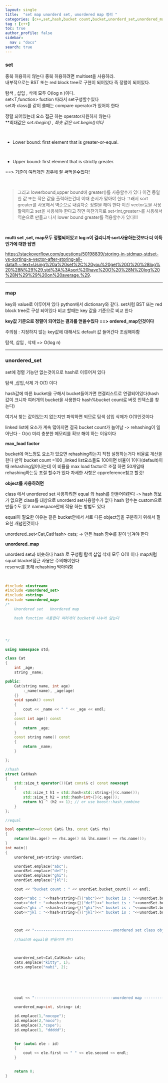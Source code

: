 ```yaml
---
layout: single
title:  "set map unorderd set, unordered map 정리 "
categories: [c++,set,hash,bucket count,bucket,unorderd_set,unordered_map, map, red block tree, BST]
tag : [c++]
toc: true
author_profile: false
sidebar:
  nav : "docs"
search: true
---
```



### set 

중복 허용하지 않는다 중복 허용하려면 multiset을 사용하라.  
내부적으로는 BST 또는 red block tree로 구현이 되어있다 즉 정렬이 되어있다.   

탐색 , 삽입 , 삭제 모두 O(log n )이다.  
set<T,function> fuction 따라서 set구성할수있다   
set과 class를 같이 쓸때는 compare operator가 있어야 한다   

정렬 되어있는데 요소 접근 하는 operator지원하지 않는다   
**최대값은 *set.rbegin() , 최솟 값은 *set.begin()이다**   

<br>



* Lower bound: first element that is greater-or-equal.   

<br>



* Upper bound: first element that is strictly greater.   



==> 기준이 여러개인 경우에 잘 써먹을수있다!      

<br>



>그리고 lowerbound,upper bound에 greater<int>()를 사용할수가 있다 이건 동일한 값 또는 작은 값을 출력하는건데 이때 순서가 맞아야 한다 그래서 
sort greater를 사용해서 역순으로 내림차순 정렬을 해야 한다 이건 vector등을 사용할때이고 set을 사용해야 한다고 하면 마찬가지로 set<int,greater<int>>를 사용해서 역순으로 만들고 나서 lower bound greater를 적용할수가 있다!!!   

<br>














**multi set ,set, map모두 정렬되어있고 log n이 걸리니까 sort사용하는것보다 더 이득인가에 대한 답변**



https://stackoverflow.com/questions/50198839/storing-in-stdmap-stdset-vs-sorting-a-vector-after-storing-all-data#:~:text=Using%20a%20set%2C%20you%20get%20O%20%28log%20%28N%29%29,std%3A%3Asort%20have%20O%20%28N%20log%20%28N%29%29%20on%20average.%29.
____________________

### map

key와 value로 이루어져 있다 python에서 dictionary와 같다. set처럼 BST 또는 red block tree로 구성 되어있다 비교 할때는 key 값을 기준으로 비교 한다    


**key값 기준으로 정렬이 되어있는 결과를 얻을수있다 ==> ordered_map인것이다**   



주의점 : 지정하지 않는 key값에 대해서도 default 값 들어간다 조심해야함   

탐색, 삽입 , 삭제 => O(log n)   


____________________

### unordered_set

set에 정렬 기능만 없는것이으로 hash로 이루어져 있다  

탐색 ,삽입,삭제 가 O(1) 이다    

hash값에 따른 bucket을 구해서 bucket들어가면 연결리스트로 연결되어있다(hash값이 크니까 여러개의 bucket을 사용한다 hash%bucket count로 버킷 인덱스를 찾는다)     

여기서 찾는 값이있는지 없는지만 파악하면 되므로 탐색 삽입 삭제가 O(1)인것이다   

linked list에 요소가 계속 많아지면 결국 bucket count가 늘어남 -> rehashing이 일어난다 - O(n) 미리 충분한 메모리를 확보 해야 하는 이유이다   

**max_load factor**  

bucket에 어느정도 요소가 있으면 rehashing하는지 직접 설정하는거다 비율로 계산을 한다 만약 bucket count =100 ,linked list요소들도 100이면 
비율이 1이다(default)이때 rehashing일어나는데 이 비율을 max load factor로 조절 하면 50개일때 rehashing하는등 조절 할수가 있다 자세한 사항은 cppreference참고 할것!     


**object를 사용하려면**  

class 에서 unordered set 사용하려면  equal 와 hash를 만들어야한다 -> hash 정보가 없으면 class를 대상으로 unorderd set사용할수가 없다
hash 함수는 custom으로 만들수도 있고 namespace안에 적용 하는 방법도 있다 

equal이 필요한 이유는 같은 bucket안에서 서로 다른 object임을 구분하기 위해서 필요한 개념인것이다 

unordered_set<Cat,CatHash> cats; -> 만든 hash 함수를 같이 넘겨야 한다 


**unordered_map**   


unorderd set과 비슷하다  hash 로 구성됨 탐색 삽입 삭제 모두 O(1) 이다  map처럼 squal blacket접근 사용은 주의해야한다   
reserve를 통해 rehashing 막아야함 


<br>




```c++
#include <iostream>
#include <unordered_set>
#include <string>
#include <unordered_map>
/*
	Unordered set   Unordered map 

	hash function 사용한다 여러개의 bucket에 나누어 담는다 




*/

using namespace std;

class Cat
{
	int _age;
	string _name;

public:
	Cat(string name, int age)
		:_name(name), _age(age)
	{}
	void speak() const
	{
		cout << _name << " " << _age << endl;
	}
	const int age() const
	{
		return _age;
	}
	const string name() const
	{
		return _name;
	}

};

//hash
struct CatHash
{
	std::size_t operator()(Cat const& c) const noexcept
	{
		std::size_t h1 = std::hash<std::string>{}(c.name());
		std::size_t h2 = std::hash<int>{}(c.age());
		return h1 ^ (h2 << 1); // or use boost::hash_combine
	}
};

//equal

bool operator==(const Cat& lhs, const Cat& rhs)
{
	return(lhs.age() == rhs.age() && lhs.name() == rhs.name());
}
int main()
{
	unordered_set<string> unordSet;

	unordSet.emplace("abc");
	unordSet.emplace("def");
	unordSet.emplace("ghi");
	unordSet.emplace("jkl");

	cout << "bucket count : " << unordSet.bucket_count() << endl;

	cout<<"abc : "<<hash<string>{}("abc")<<" bucket is : "<<unordSet.bucket("abc")<<endl;
	cout<<"def : "<<hash<string>{}("def")<<" bucket is : "<<unordSet.bucket("def")<<endl;
	cout<<"ghi :" <<hash<string>{}("ghi")<<" bucket is : "<<unordSet.bucket("ghi")<<endl;
	cout<<"jkl : "<<hash<string>{}("jkl")<<" bucket is : "<<unordSet.bucket("jkl")<<endl;
	


	cout << "-----------------------------------unordered set class object version! --------------------------------------------\n";
	
	//hash와 equal을 만들어야 한다 

	

	unordered_set<Cat,CatHash> cats;
	cats.emplace("kitty", 1);
	cats.emplace("nabi", 2);






	cout << "-----------------------------------unordered map --------------------------------------------\n";

	unordered_map<int, string> id;

	id.emplace(1,"nocope");
	id.emplace(2,"noco");
	id.emplace(3,"cope");
	id.emplace(1, "ddddd");
	

	for (auto& ele : id)
	{
		cout << ele.first << " " << ele.second << endl;
	}

	
	return 0;
}
```
